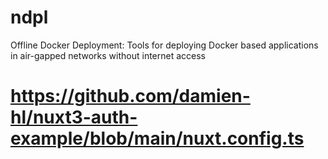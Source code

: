 # ndpl
Offline Docker Deployment: Tools for deploying Docker based applications in air-gapped networks without internet access

# https://github.com/damien-hl/nuxt3-auth-example/blob/main/nuxt.config.ts